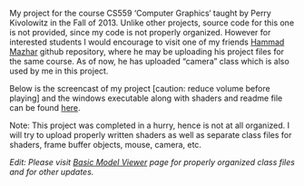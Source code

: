 My project for the course CS559 ‘Computer Graphics‘ taught by Perry Kivolowitz in the Fall of 2013. Unlike other projects, source code for this one is not provided, since my code is not properly organized. However for interested students I would encourage to visit one of my friends [Hammad Mazhar] github repository, where he may be uploading his project files for the same course. As of now, he has uploaded “camera” class which is also used by me in this project.

Below is the screencast of my project [caution: reduce volume before playing] and the windows executable along with shaders and readme file can be found [here](cs559/project.zip "file").

[](https://youtu.be/IMJ_PIey3Ik "show_video")

Note: This project was completed in a hurry, hence is not at all organized. I will try to upload properly written shaders as well as separate class files for shaders, frame buffer objects, mouse, camera, etc.

*Edit: Please visit [Basic Model Viewer] page for properly organized class files and for other updates.*

[Basic Model Viewer]: project/basic-model-viewer
[Hammad Mazhar]: https://github.com/hmazhar